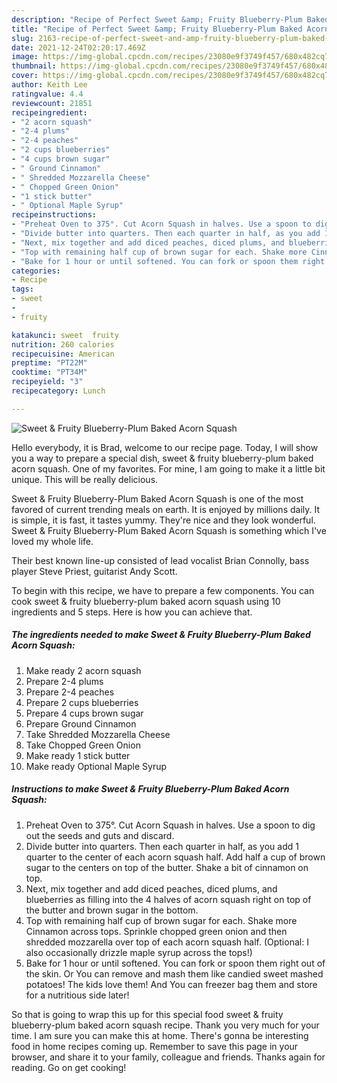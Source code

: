 ```yaml
---
description: "Recipe of Perfect Sweet &amp; Fruity Blueberry-Plum Baked Acorn Squash"
title: "Recipe of Perfect Sweet &amp; Fruity Blueberry-Plum Baked Acorn Squash"
slug: 2163-recipe-of-perfect-sweet-and-amp-fruity-blueberry-plum-baked-acorn-squash
date: 2021-12-24T02:20:17.469Z
image: https://img-global.cpcdn.com/recipes/23080e9f3749f457/680x482cq70/sweet-fruity-blueberry-plum-baked-acorn-squash-recipe-main-photo.jpg
thumbnail: https://img-global.cpcdn.com/recipes/23080e9f3749f457/680x482cq70/sweet-fruity-blueberry-plum-baked-acorn-squash-recipe-main-photo.jpg
cover: https://img-global.cpcdn.com/recipes/23080e9f3749f457/680x482cq70/sweet-fruity-blueberry-plum-baked-acorn-squash-recipe-main-photo.jpg
author: Keith Lee
ratingvalue: 4.4
reviewcount: 21851
recipeingredient:
- "2 acorn squash"
- "2-4 plums"
- "2-4 peaches"
- "2 cups blueberries"
- "4 cups brown sugar"
- " Ground Cinnamon"
- " Shredded Mozzarella Cheese"
- " Chopped Green Onion"
- "1 stick butter"
- " Optional Maple Syrup"
recipeinstructions:
- "Preheat Oven to 375°. Cut Acorn Squash in halves. Use a spoon to dig out the seeds and guts and discard."
- "Divide butter into quarters. Then each quarter in half, as you add 1 quarter to the center of each acorn squash half. Add half a cup of brown sugar to the centers on top of the butter. Shake a bit of cinnamon on top."
- "Next, mix together and add diced peaches, diced plums, and blueberries as filling into the 4 halves of acorn squash right on top of the butter and brown sugar in the bottom."
- "Top with remaining half cup of brown sugar for each. Shake more Cinnamon across tops. Sprinkle chopped green onion and then shredded mozzarella over top of each acorn squash half. (Optional: I also occasionally drizzle maple syrup across the tops!)"
- "Bake for 1 hour or until softened. You can fork or spoon them right out of the skin. Or You can remove and mash them like candied sweet mashed potatoes! The kids love them! And You can freezer bag them and store for a nutritious side later!"
categories:
- Recipe
tags:
- sweet
- 
- fruity

katakunci: sweet  fruity 
nutrition: 260 calories
recipecuisine: American
preptime: "PT22M"
cooktime: "PT34M"
recipeyield: "3"
recipecategory: Lunch

---
```



![Sweet & Fruity Blueberry-Plum Baked Acorn Squash](https://img-global.cpcdn.com/recipes/23080e9f3749f457/680x482cq70/sweet-fruity-blueberry-plum-baked-acorn-squash-recipe-main-photo.jpg)

Hello everybody, it is Brad, welcome to our recipe page. Today, I will show you a way to prepare a special dish, sweet & fruity blueberry-plum baked acorn squash. One of my favorites. For mine, I am going to make it a little bit unique. This will be really delicious.

Sweet & Fruity Blueberry-Plum Baked Acorn Squash is one of the most favored of current trending meals on earth. It is enjoyed by millions daily. It is simple, it is fast, it tastes yummy. They're nice and they look wonderful. Sweet & Fruity Blueberry-Plum Baked Acorn Squash is something which I've loved my whole life.

Their best known line-up consisted of lead vocalist Brian Connolly, bass player Steve Priest, guitarist Andy Scott.


To begin with this recipe, we have to prepare a few components. You can cook sweet & fruity blueberry-plum baked acorn squash using 10 ingredients and 5 steps. Here is how you can achieve that.

<!--inarticleads1-->

##### The ingredients needed to make Sweet & Fruity Blueberry-Plum Baked Acorn Squash:

1. Make ready 2 acorn squash
1. Prepare 2-4 plums
1. Prepare 2-4 peaches
1. Prepare 2 cups blueberries
1. Prepare 4 cups brown sugar
1. Prepare  Ground Cinnamon
1. Take  Shredded Mozzarella Cheese
1. Take  Chopped Green Onion
1. Make ready 1 stick butter
1. Make ready  Optional Maple Syrup




<!--inarticleads2-->

##### Instructions to make Sweet & Fruity Blueberry-Plum Baked Acorn Squash:

1. Preheat Oven to 375°. Cut Acorn Squash in halves. Use a spoon to dig out the seeds and guts and discard.
1. Divide butter into quarters. Then each quarter in half, as you add 1 quarter to the center of each acorn squash half. Add half a cup of brown sugar to the centers on top of the butter. Shake a bit of cinnamon on top.
1. Next, mix together and add diced peaches, diced plums, and blueberries as filling into the 4 halves of acorn squash right on top of the butter and brown sugar in the bottom.
1. Top with remaining half cup of brown sugar for each. Shake more Cinnamon across tops. Sprinkle chopped green onion and then shredded mozzarella over top of each acorn squash half. (Optional: I also occasionally drizzle maple syrup across the tops!)
1. Bake for 1 hour or until softened. You can fork or spoon them right out of the skin. Or You can remove and mash them like candied sweet mashed potatoes! The kids love them! And You can freezer bag them and store for a nutritious side later!




So that is going to wrap this up for this special food sweet & fruity blueberry-plum baked acorn squash recipe. Thank you very much for your time. I am sure you can make this at home. There's gonna be interesting food in home recipes coming up. Remember to save this page in your browser, and share it to your family, colleague and friends. Thanks again for reading. Go on get cooking!
